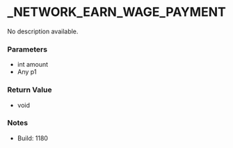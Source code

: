 # _NETWORK_EARN_WAGE_PAYMENT

No description available.

### Parameters
* int amount
* Any p1

### Return Value
* void

### Notes
* Build: 1180

